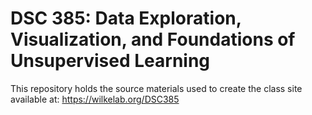# DSC 385: Data Exploration, Visualization, and Foundations of Unsupervised Learning

This repository holds the source materials used to create the class site available at: https://wilkelab.org/DSC385

